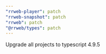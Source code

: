 ```yaml
---
"rrweb-player": patch
"rrweb-snapshot": patch
"rrweb": patch
"@rrweb/types": patch
---
```


Upgrade all projects to typescript 4.9.5
